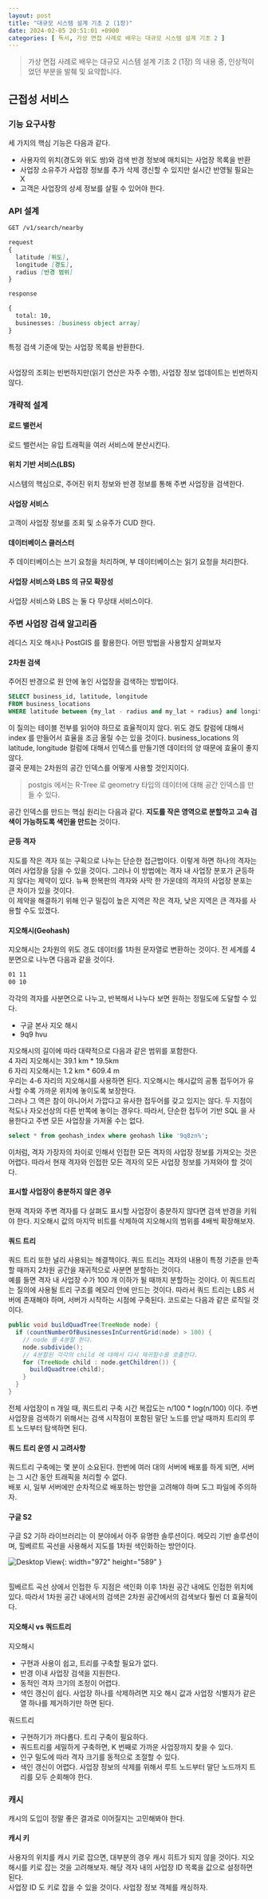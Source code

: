 ```yaml
---
layout: post
title: "대규모 시스템 설계 기초 2 (1장)"
date: 2024-02-05 20:51:01 +0900
categories: [ 독서, 가상 면접 사례로 배우는 대규모 시스템 설계 기초 2 ]
---
```


> 가상 면접 사례로 배우는 대규모 시스템 설계 기초 2 (1장) 의 내용 중, 인상적이었던 부분을 발췌 및 요약합니다.

## 근접성 서비스

### 기능 요구사항

세 가지의 핵심 기능은 다음과 같다.
- 사용자의 위치(경도와 위도 쌍)와 검색 반경 정보에 매치되는 사업장 목록을 반환
- 사업장 소유주가 사업장 정보를 추가 삭제 갱신할 수 있지만 실시간 반영될 필요는 X
- 고객은 사업장의 상세 정보를 살필 수 있어야 한다.

### API 설계

```markdown
GET /v1/search/nearby

request
{
  latitude [위도],
  longitude [경도],
  radius [반경 범위]
}

response

{
  total: 10,
  businesses: [business object array]
}

```
특정 검색 기준에 맞는 사업장 목록을 반환한다.

<br><span>
사업장의 조회는 빈번하지만(읽기 연산은 자주 수행), 사업장 정보 업데이트는 빈번하지 않다.

### 개략적 설계

#### 로드 밸런서
로드 밸런서는 유입 트래픽을 여러 서비스에 분산시킨다.

#### 위치 기반 서비스(LBS)
시스템의 핵심으로, 주어진 위치 정보와 반경 정보를 통해 주변 사업장을 검색한다.

#### 사업장 서비스
고객이 사업장 정보를 조회 및 소유주가 CUD 한다.

#### 데이터베이스 클러스터
주 데이터베이스는 쓰기 요청을 처리하며, 부 데이터베이스는 읽기 요청을 처리한다.

#### 사업장 서비스와 LBS 의 규모 확장성
사업장 서비스와 LBS 는 둘 다 무상태 서비스이다.

### 주변 사업장 검색 알고리즘
레디스 지오 해시나 PostGIS 를 활용한다. 어떤 방법을 사용할지 살펴보자

#### 2차원 검색

주어진 반경으로 원 안에 놓인 사업장을 검색하는 방법이다.
```sql
SELECT business_id, latitude, longitude
FROM business_locations
WHERE latitude between {my_lat - radius and my_lat + radius} and longitude between {my_lon - radius and my_lon + radius}
```
이 질의는 테이블 전부를 읽어야 하므로 효율적이지 않다. 위도 경도 칼럼에 대해서 index 를 만들어서 효율을 조금 올릴 수는 있을 것이다.
business_locations 의 latitude, longitude 컬럼에 대해서 인덱스를 만들기엔 데이터의 양 때문에 효율이 좋지 않다.
<br><span>
결국 문제는 2차원의 공간 인덱스를 어떻게 사용할 것인지이다.

> postgis 에서는 R-Tree 로 geometry 타입의 데이터에 대해 공간 인덱스를 만들 수 있다.

공간 인덱스를 만드는 핵심 원리는 다음과 같다. **지도를 작은 영역으로 분할하고 고속 검색이 가능하도록 색인을 만드는** 것이다.

#### 균등 격자

지도를 작은 격자 또는 구획으로 나누는 단순한 접근법이다. 이렇게 하면 하나의 격자는 여러 사업장을 담을 수 있을 것이다. 그러나 이 방법에는 격자 내 사업장 분포가 균등하지
않다는 제약이 있다. 뉴욕 한복판의 격자와 사막 한 가운데의 격자의 사업장 분포는 큰 차이가 있을 것이다.
<br><span>
이 제약을 해결하기 위해 인구 밀집이 높은 지역은 작은 격자, 낮은 지역은 큰 격자를 사용할 수도 있겠다.

#### 지오해시(Geohash)

지오해시는 2차원의 위도 경도 데이터를 1차원 문자열로 변환하는 것이다.
전 세계를 4분면으로 나누면 다음과 같을 것이다.
```markdown
01 11
00 10
```
각각의 격자를 사분면으로 나누고, 반복해서 나누다 보면 원하는 정밀도에 도달할 수 있다.

- 구글 본사 지오 해시
- 9q9 hvu

지오해시의 길이에 따라 대략적으로 다음과 같은 범위를 포함한다.
<br><span>
4 자리 지오해시는 39.1 km * 19.5km
<br><span>
6 자리 지오해시는 1.2 km * 609.4 m
<br><span>
우리는 4-6 자리의 지오해시를 사용하면 된다. 지오해시는 해시값의 공통 접두어가 유사할 수록 가까운 위치에 놓이도록 보장한다.
<br><span>
그러나 그 역은 참이 아니어서 가깝다고 유사한 접두어를 갖고 있지는 않다. 두 지점이 적도나 자오선상의 다른 반쪽에 놓이는 경우다. 따라서, 단순한 접두어 기반 SQL 을 사용한다고 주변 모든 사업장을 가져올 수는 없다.
```sql
select * from geohash_index where geohash like '9q8zn%';
```
이처럼, 격자 가장자의 차이로 인해서 인접한 모든 격자의 사업장 정보를 가져오는 것은 어렵다. 따라서 현재 격자와 인접한 모든 격자의 모든 사업장 정보를 가져와야 할 것이다.

#### 표시할 사업장이 충분하지 않은 경우

현재 격자와 주변 격자를 다 살펴도 표시할 사업장이 충분하지 않다면 검색 반경을 키워야 한다. 지오해시 값의 마지막 비트를 삭제하여 지오해시의 범위를 4배씩 확장해보자.

#### 쿼드 트리

쿼드 트리 또한 널리 사용되는 해결책이다. 쿼드 트리는 격자의 내용이 특정 기준을 만족할 때까지 2차원 공간을 재귀적으로 사분면 분할하는 것이다.
<br><span>
예를 들면 격자 내 사업장 수가 100 개 이하가 될 때까지 분할하는 것이다. 이 쿼드트리는 질의에 사용될 트리 구조를 메모리 안에 만드는 것이다.
따라서 쿼드 트리는 LBS 서버에 존재해야 하며, 서버가 시작하는 시점에 구축된다. 코드로는 다음과 같은 로직일 것이다.
``` java
public void buildQuadTree(TreeNode node) {
  if (countNumberOfBusinessesInCurrentGrid(node) > 100) {
    // node 를 4분할 한다.
    node.subdivide();
    // 4분할된 각각의 child 에 대해서 다시 재귀함수를 호출한다.
    for (TreeNode child : node.getChildren()) {
      buildQuadtree(child);
    }
  }
}
```

전체 사업장이 n 개일 때, 쿼드트리 구축 시간 복잡도는 n/100 * log(n/100) 이다.
주변 사업장을 검색하기 위해서는 검색 시작점이 포함된 말단 노드를 만날 때까지 트리의 루트 노드부터 탐색하면 된다.

#### 쿼드 트리 운영 시 고려사항
쿼드트리 구축에는 몇 분이 소요된다. 한번에 여러 대의 서버에 배포를 하게 되면, 서버는 그 시간 동안 트래픽을 처리할 수 없다.
<br><span>
배포 시, 일부 서버에만 순차적으로 배포하는 방안을 고려해야 하며 도그 파일에 주의하자.

#### 구글 S2
구글 S2 기하 라이브러리는 이 분야에서 아주 유명한 솔루션이다. 메모리 기반 솔루션이며, 힐베르트 곡선을 사용해서 지도를 1차원 색인화하는 방안이다.

![Desktop View](/assets/img/2024-02-05/hilbert_curve.png){: width="972" height="589" }

<br><span>
힐베르트 곡선 상에서 인접한 두 지점은 색인화 이후 1차원 공간 내에도 인접한 위치에 있다. 따라서 1차원 공간 내에서의 검색은 2차원 공간에서의 검색보다 훨씬 더 효율적이다.
<br><span>

#### 지오해시 vs 쿼드트리
지오해시
- 구현과 사용이 쉽고, 트리를 구축할 필요가 없다.
- 반경 이내 사업장 검색을 지원한다.
- 동적인 격자 크기의 조정이 어렵다.
- 색인 갱신이 쉽다. 사업장 하나를 삭제하려면 지오 해시 값과 사업장 식별자가 같은 열 하나를 제거하기만 하면 된다.

쿼드트리
- 구현하기가 까다롭다. 트리 구축이 필요하다.
- 쿼드트리를 세밀하게 구축하면, K 번째로 가까운 사업장까지 찾을 수 있다.
- 인구 밀도에 따라 격자 크기를 동적으로 조절할 수 있다.
- 색인 갱신이 어렵다. 사업장 정보의 삭제를 위해서 루트 노드부터 말단 노드까지 트리를 모두 순회해야 한다.


### 캐시
캐시의 도입이 정말 좋은 결과로 이어질지는 고민해봐야 한다.

#### 캐시 키
사용자의 위치를 캐시 키로 잡으면, 대부분의 경우 캐시 히트가 되지 않을 것이다.
지오 해시를 키로 잡는 것을 고려해보자. 해당 격자 내의 사업장 ID 목록을 값으로 설정하면 된다.
<br><span>
사업장 ID 도 키로 잡을 수 있을 것이다. 사업장 정보 객체를 캐싱하자.
